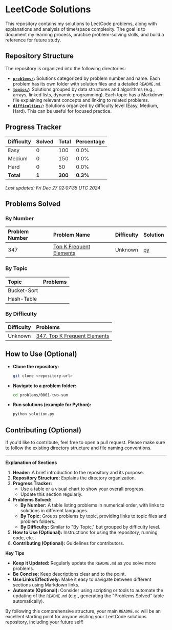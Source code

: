 # LeetCode Solutions

This repository contains my solutions to LeetCode problems, along with explanations and analysis of time/space complexity. The goal is to document my learning process, practice problem-solving skills, and build a reference for future study.

## Repository Structure

The repository is organized into the following directories:

-   **[`problems/`](problems/):** Solutions categorized by problem number and name. Each problem has its own folder with solution files and a detailed `README.md`.
-   **[`topics/`](topics/):** Solutions grouped by data structures and algorithms (e.g., arrays, linked lists, dynamic programming). Each topic has a Markdown file explaining relevant concepts and linking to related problems.
-   **[`difficulties/`](difficulties/):** Solutions organized by difficulty level (Easy, Medium, Hard). This can be useful for focused practice.

## Progress Tracker

| Difficulty | Solved | Total | Percentage |
| :--------- | :----- | :---- | :--------- |
| Easy | 0 | 100 | 0.0% |
| Medium | 0 | 150 | 0.0% |
| Hard | 0 | 50 | 0.0% |
| **Total** | **1** | **300** | **0.3%** |

_Last updated: Fri Dec 27 02:07:35 UTC 2024_

## Problems Solved

### By Number

| Problem Number | Problem Name | Difficulty | Solution |
| :------------- | :----------- | :--------- | :------- |
| 347 | [Top K Frequent Elements](https://leetcode.com/problems/top-k-frequent-elements/) | Unknown | [py](problems/0347-top-k-frequent-elements/solution.py) |

### By Topic

| Topic | Problems |
| :---- | :------- |
| Bucket-Sort |  |
| Hash-Table |  |

### By Difficulty

| Difficulty | Problems |
| :--------- | :------- |
| Unknown | [347. Top K Frequent Elements](https://leetcode.com/problems/top-k-frequent-elements/) |

## How to Use (Optional)

-   **Clone the repository:**
    ```bash
    git clone <repository-url>
    ```
-   **Navigate to a problem folder:**
    ```bash
    cd problems/0001-two-sum
    ```
-   **Run solutions (example for Python):**
    ```bash
    python solution.py
    ```

## Contributing (Optional)

If you'd like to contribute, feel free to open a pull request. Please make sure to follow the existing directory structure and file naming conventions.

---

**Explanation of Sections**

1. **Header:** A brief introduction to the repository and its purpose.
2. **Repository Structure:** Explains the directory organization.
3. **Progress Tracker:**
    -   Use a table or a visual chart to show your overall progress.
    -   Update this section regularly.
4. **Problems Solved:**
    -   **By Number:** A table listing problems in numerical order, with links to solutions in different languages.
    -   **By Topic:** Groups problems by topic, providing links to topic files and problem folders.
    -   **By Difficulty:** Similar to "By Topic," but grouped by difficulty level.
5. **How to Use (Optional):** Instructions for using the repository, running code, etc.
6. **Contributing (Optional):** Guidelines for contributors.

**Key Tips**

-   **Keep it Updated:** Regularly update the `README.md` as you solve more problems.
-   **Be Concise:** Keep descriptions clear and to the point.
-   **Use Links Effectively:** Make it easy to navigate between different sections using Markdown links.
-   **Automate (Optional):** Consider using scripting or tools to automate the updating of the `README.md` (e.g., generating the "Problems Solved" table automatically).

By following this comprehensive structure, your main `README.md` will be an excellent starting point for anyone visiting your LeetCode solutions repository, including your future self!